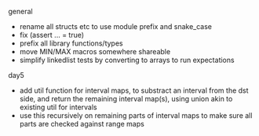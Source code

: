 general

- rename all structs etc to use module prefix and snake_case
- fix (assert ... = true)
- prefix all library functions/types
- move MIN/MAX macros somewhere shareable
- simplify linkedlist tests by converting to arrays to run expectations

day5

- add util function for interval maps, to substract an interval from the dst side, and return the
  remaining interval map(s), using union akin to existing util for intervals
- use this recursively on remaining parts of interval maps to make sure all parts are checked
  against range maps
